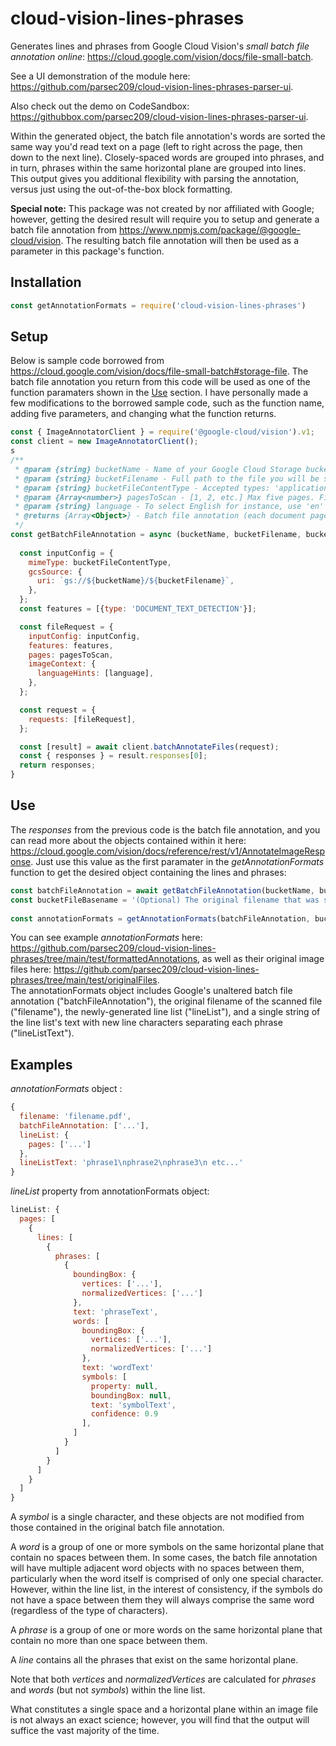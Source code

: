 # cloud-vision-lines-phrases

Generates lines and phrases from Google Cloud Vision's _small batch file annotation online_: https://cloud.google.com/vision/docs/file-small-batch. 

See a UI demonstration of the module here: https://github.com/parsec209/cloud-vision-lines-phrases-parser-ui.

Also check out the demo on CodeSandbox: https://githubbox.com/parsec209/cloud-vision-lines-phrases-parser-ui.

Within the generated object, the batch file annotation's words are sorted the same way you'd read text on a page (left to right across the page, then down to the next line). Closely-spaced words are grouped into phrases, and in turn, phrases within the same horizontal plane are grouped into lines. This output gives you additional flexibility with parsing the annotation, versus just using the out-of-the-box block formatting.

**Special note:** This package was not created by nor affiliated with Google; however, getting the desired result will require you 
to setup and generate a batch file annotation from https://www.npmjs.com/package/@google-cloud/vision. 
The resulting batch file annotation will then be used as a parameter in this package's function.   

## Installation

```js
const getAnnotationFormats = require('cloud-vision-lines-phrases')
```

## Setup

Below is sample code borrowed from https://cloud.google.com/vision/docs/file-small-batch#storage-file. The batch file annotation
you return from this code will be used as one of the function paramaters shown in the [Use](#use) section. I have personally made a few modifications to the borrowed sample code, such as the function name, adding five parameters, and changing what the function returns.

```js
const { ImageAnnotatorClient } = require('@google-cloud/vision').v1;
const client = new ImageAnnotatorClient();
s
/**
 * @param {string} bucketName - Name of your Google Cloud Storage bucket
 * @param {string} bucketFilename - Full path to the file you will be scanning in the bucket
 * @param {string} bucketFileContentType - Accepted types: 'application/pdf', 'image/tiff', or 'image/gif'
 * @param {Array<number>} pagesToScan - [1, 2, etc.] Max five pages. First page starts at 1, Last page at -1
 * @param {string} language - To select English for instance, use 'en'
 * @returns {Array<Object>} - Batch file annotation (each document page is an object)
 */
const getBatchFileAnnotation = async (bucketName, bucketFilename, bucketFileContentType, pagesToScan, language) => {
  
  const inputConfig = {
    mimeType: bucketFileContentType,
    gcsSource: {
      uri: `gs://${bucketName}/${bucketFilename}`,
    },
  };
  const features = [{type: 'DOCUMENT_TEXT_DETECTION'}];

  const fileRequest = {
    inputConfig: inputConfig,
    features: features,
    pages: pagesToScan,
    imageContext: {
      languageHints: [language],
    },
  };

  const request = {
    requests: [fileRequest],
  };

  const [result] = await client.batchAnnotateFiles(request);
  const { responses } = result.responses[0];
  return responses;
}
```

## Use

The _responses_ from the previous code is the batch file annotation, and you can read more about the objects contained within it here: https://cloud.google.com/vision/docs/reference/rest/v1/AnnotateImageResponse. Just use this value as the first paramater in the _getAnnotationFormats_ function to get the desired object containing the lines and phrases:

```js
const batchFileAnnotation = await getBatchFileAnnotation(bucketName, bucketFilename, bucketFileContentType, pagesToScan, language)
const bucketFileBasename = '(Optional) The original filename that was scanned in the bucket.'
 
const annotationFormats = getAnnotationFormats(batchFileAnnotation, bucketFileBasename);
```

You can see example _annotationFormats_ here: https://github.com/parsec209/cloud-vision-lines-phrases/tree/main/test/formattedAnnotations, as well as their original image files here: https://github.com/parsec209/cloud-vision-lines-phrases/tree/main/test/originalFiles.  
The annotationFormats object includes Google's unaltered batch file annotation ("batchFileAnnotation"), the original filename of the scanned file ("filename"), the newly-generated line list ("lineList"), and a single string of the line list's text with new line characters separating each phrase ("lineListText"). 

## Examples

_annotationFormats_ object : 

```js
{
  filename: 'filename.pdf',
  batchFileAnnotation: ['...'],
  lineList: { 
    pages: ['...'] 
  },
  lineListText: 'phrase1\nphrase2\nphrase3\n etc...'
}

```

_lineList_ property from annotationFormats object: 

```js
lineList: { 
  pages: [
    {
      lines: [
        {
          phrases: [
            {
              boundingBox: {
                vertices: ['...'],
                normalizedVertices: ['...']
              },
              text: 'phraseText',
              words: [
                boundingBox: {
                  vertices: ['...'],
                  normalizedVertices: ['...']
                },
                text: 'wordText'                   
                symbols: [
                  property: null,
                  boundingBox: null,
                  text: 'symbolText',
                  confidence: 0.9
                ],
              ]
            }
          ]
        }
      ]
    }
  ]
}
```

A _symbol_ is a single character, and these objects are not modified from those contained in the original batch file annotation.

A _word_ is a group of one or more symbols on the same horizontal plane that contain no spaces between them. In some cases, the batch file annotation will have multiple adjacent word objects with no spaces between them, particularly when the word itself is comprised of only one special character. However, within the line list, in the interest of consistency, if the symbols do not have a space between them they will always comprise the same word (regardless of the type of characters). 

A _phrase_ is a group of one or more words on the same horizontal plane that contain no more than one space between them. 

A _line_ contains all the phrases that exist on the same horizontal plane. 

Note that both _vertices_ and _normalizedVertices_ are calculated for _phrases_ and _words_ (but not _symbols_) within the line list.

What constitutes a single space and a horizontal plane within an image file is not always an exact science; however, you will find that the output will suffice the vast majority of the time. 